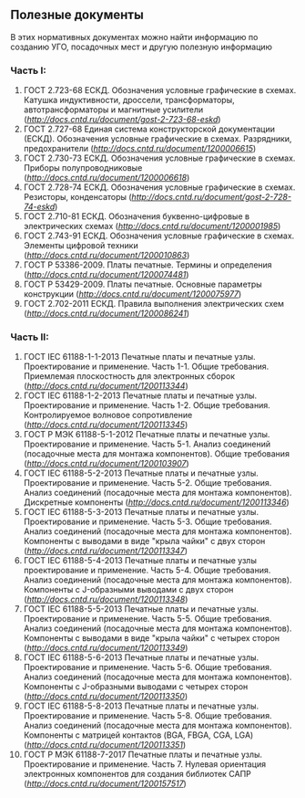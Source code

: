 ## Полезные документы

В этих нормативных документах можно найти информацию по созданию УГО, посадочных мест и другую полезную информацию

### Часть I:

1. ГОСТ 2.723-68 ЕСКД. Обозначения условные графические в схемах. Катушка индуктивности, дроссели, трансформаторы, автотрансформаторы и магнитные усилители   (_http://docs.cntd.ru/document/gost-2-723-68-eskd_)
2. ГОСТ 2.727-68 Единая система конструкторской документации (ЕСКД). Обозначения условные графические в схемах. Разрядники, предохранители 
(_http://docs.cntd.ru/document/1200006615_)
3. ГОСТ 2.730-73 ЕСКД. Обозначения условные графические в схемах. Приборы полупроводниковые 
(_http://docs.cntd.ru/document/1200006618_)
4. ГОСТ 2.728-74 ЕСКД. Обозначения условные графические в схемах. Резисторы, конденсаторы 
(_http://docs.cntd.ru/document/gost-2-728-74-eskd_)
5. ГОСТ 2.710-81 ЕСКД. Обозначения буквенно-цифровые в электрических схемах 
(_http://docs.cntd.ru/document/1200001985_)
6. ГОСТ 2.743-91 ЕСКД. Обозначения условные графические в схемах. Элементы цифровой техники 
(_http://docs.cntd.ru/document/1200010863_)
7. ГОСТ Р 53386-2009. Платы печатные. Термины и определения 
(_http://docs.cntd.ru/document/1200074481_)
8. ГОСТ Р 53429-2009. Платы печатные. Основные параметры конструкции 
(_http://docs.cntd.ru/document/1200075977_)
9. ГОСТ 2.702-2011 ЕСКД. Правила выполнения электрических схем 
(_http://docs.cntd.ru/document/1200086241_)

### Часть II:

1. ГОСТ IEC 61188-1-1-2013 Печатные платы и печатные узлы. Проектирование и применение. Часть 1-1. Общие требования. Приемлемая плоскостность для электронных сборок 
(_http://docs.cntd.ru/document/1200113344_)
2. ГОСТ IEC 61188-1-2-2013 Печатные платы и печатные узлы. Проектирование и применение. Часть 1-2. Общие требования. Контролируемое волновое сопротивление 
(_http://docs.cntd.ru/document/1200113345_)
3. ГОСТ Р МЭК 61188-5-1-2012 Печатные платы и печатные узлы. Проектирование и применение. Часть 5-1. Анализ соединений (посадочные места для монтажа компонентов). Общие требования 
(_http://docs.cntd.ru/document/1200103907_)
4. ГОСТ IEC 61188-5-2-2013 Печатные платы и печатные узлы. Проектирование и применение. Часть 5-2. Общие требования. Анализ соединений (посадочные места для монтажа компонентов). Дискретные компоненты 
(_http://docs.cntd.ru/document/1200113346_)
5. ГОСТ IEC 61188-5-3-2013 Печатные платы и печатные узлы. Проектирование и применение. Часть 5-3. Общие требования. Анализ соединений (посадочные места для монтажа компонентов). Компоненты с выводами в виде "крыла чайки" с двух сторон 
(_http://docs.cntd.ru/document/1200113347_)
6. ГОСТ IEC 61188-5-4-2013 Печатные платы и печатные узлы проектирование и применение. Часть 5-4. Общие требования. Анализ соединений (посадочные места для монтажа компонентов). Компоненты с J-образными выводами с двух сторон
(_http://docs.cntd.ru/document/1200113348_)
7. ГОСТ IEC 61188-5-5-2013 Печатные платы и печатные узлы. Проектирование и применение. Часть 5-5. Общие требования. Анализ соединений (посадочные места для монтажа компонентов). Компоненты с выводами в виде "крыла чайки" с четырех сторон 
(_http://docs.cntd.ru/document/1200113349_)
8. ГОСТ IEC 61188-5-6-2013 Печатные платы и печатные узлы. Проектирование и применение. Часть 5-6. Общие требования. Анализ соединений (посадочные места для монтажа компонентов). Компоненты с J-образными выводами с четырех сторон 
(_http://docs.cntd.ru/document/1200113350_)
9. ГОСТ IEC 61188-5-8-2013 Печатные платы и печатные узлы. Проектирование и применение. Часть 5-8. Общие требования. Анализ соединений (посадочные места для монтажа компонентов). Компоненты с матрицей контактов (BGA, FBGA, CGA, LGA)
(_http://docs.cntd.ru/document/1200113351_)
10. ГОСТ Р МЭК 61188-7-2017 Печатные платы и печатные узлы. Проектирование и применение. Часть 7. Нулевая ориентация электронных компонентов для создания библиотек САПР
(_http://docs.cntd.ru/document/1200157517_)
